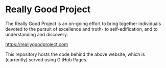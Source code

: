 # Really Good Project

The Really Good Project is an on-going effort to bring together individuals
devoted to the pursuit of excellence and truth- to self-edification, and
to understanding and discovery.

https://reallygoodproject.com

This repository hosts the code behind the above website, which is (currently)
served using GitHub Pages.
